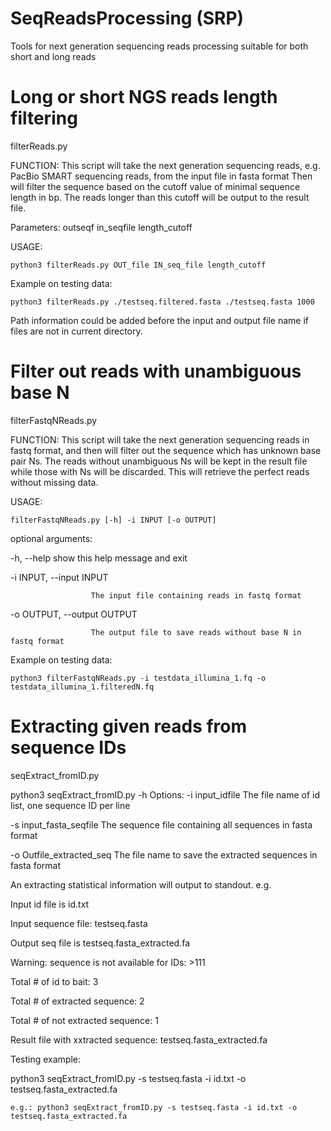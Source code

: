 # SeqReadsProcessing (SRP)
Tools for next generation sequencing reads processing suitable for both short and long reads

# Long or short NGS reads length filtering
filterReads.py

FUNCTION:
This script will take the next generation sequencing reads, e.g. PacBio SMART sequencing reads, from the input file in fasta format
Then will filter the sequence based on the cutoff value of minimal sequence length in bp. The reads longer than this cutoff will be output to the result file.

Parameters: outseqf in_seqfile length_cutoff

USAGE: 

`python3 filterReads.py OUT_file IN_seq_file length_cutoff`

Example on testing data:

`python3 filterReads.py ./testseq.filtered.fasta ./testseq.fasta 1000`

Path information could be added before the input and output file name if files are not in current directory.


# Filter out reads with unambiguous base N
filterFastqNReads.py

FUNCTION:
This script will take the next generation sequencing reads in fastq format, and then will filter out the sequence which has unknown base pair Ns. 
          The reads without unambiguous Ns will be kept in the result file while those with Ns will be discarded. This will retrieve the perfect reads without missing data.

USAGE: 

`filterFastqNReads.py [-h] -i INPUT [-o OUTPUT]`

optional arguments:

  -h, --help          show this help message and exit
  
  -i INPUT, --input INPUT
                      
                      The input file containing reads in fastq format
                        
  -o OUTPUT, --output OUTPUT
                      
                      The output file to save reads without base N in fastq format
  
   
Example on testing data:

`python3 filterFastqNReads.py -i testdata_illumina_1.fq -o testdata_illumina_1.filteredN.fq`



# Extracting given reads from sequence IDs
seqExtract_fromID.py

python3 seqExtract_fromID.py -h
 Options: 
 -i input_idfile  The file name of id list, one sequence ID per line
 
 -s input_fasta_seqfile The sequence file containing all sequences in fasta format
 
 -o Outfile_extracted_seq The file name to save the extracted sequences in fasta format
 
 An extracting statistical information will output to standout. e.g.
 
 Input id file is id.txt
 
Input sequence file:  testseq.fasta

Output seq file is testseq.fasta_extracted.fa

Warning: sequence is not available for IDs: >111 

Total # of id to bait:  3

Total # of extracted sequence:  2

Total # of not extracted sequence:      1

Result file with xxtracted sequence:    testseq.fasta_extracted.fa

 
Testing example:

python3 seqExtract_fromID.py -s testseq.fasta -i id.txt -o  testseq.fasta_extracted.fa
    
    e.g.: python3 seqExtract_fromID.py -s testseq.fasta -i id.txt -o  testseq.fasta_extracted.fa
